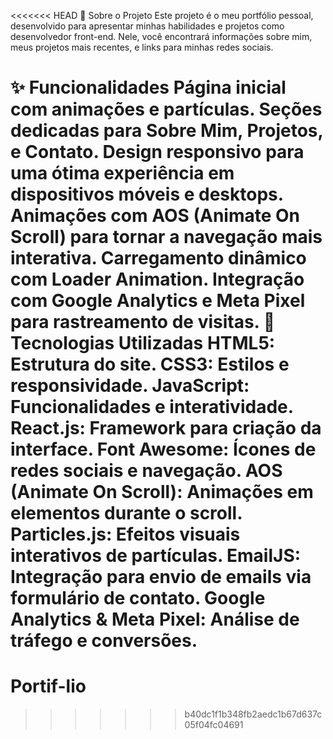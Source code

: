 <<<<<<< HEAD
📌 Sobre o Projeto
Este projeto é o meu portfólio pessoal, desenvolvido para apresentar minhas habilidades e projetos como desenvolvedor front-end. Nele, você encontrará informações sobre mim, meus projetos mais recentes, e links para minhas redes sociais.

✨ Funcionalidades
Página inicial com animações e partículas.
Seções dedicadas para Sobre Mim, Projetos, e Contato.
Design responsivo para uma ótima experiência em dispositivos móveis e desktops.
Animações com AOS (Animate On Scroll) para tornar a navegação mais interativa.
Carregamento dinâmico com Loader Animation.
Integração com Google Analytics e Meta Pixel para rastreamento de visitas.
🚀 Tecnologias Utilizadas
HTML5: Estrutura do site.
CSS3: Estilos e responsividade.
JavaScript: Funcionalidades e interatividade.
React.js: Framework para criação da interface.
Font Awesome: Ícones de redes sociais e navegação.
AOS (Animate On Scroll): Animações em elementos durante o scroll.
Particles.js: Efeitos visuais interativos de partículas.
EmailJS: Integração para envio de emails via formulário de contato.
Google Analytics & Meta Pixel: Análise de tráfego e conversões.
=======
# Portif-lio
>>>>>>> b40dc1f1b348fb2aedc1b67d637c05f04fc04691
